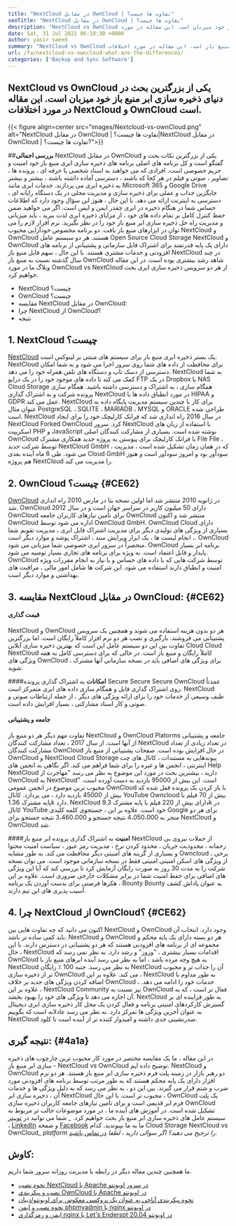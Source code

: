 ```yaml
---
title: "NextCloud در مقابل OwnCloud | تفاوت ها چیست؟" 
seoTitle: "NextCloud در مقابل OwnCloud | تفاوت ها چیست؟" 
description: "NextCloud vs OwnCloud یکی از بزرگترین بحث در دنیای ذخیره سازی ابر منبع باز خود میزبان است. این مقاله در مورد NextCloud و OwnCloud است." 
date: Sat, 31 Jul 2021 06:19:30 +0000
author: yasir saeed
summary: "NextCloud vs OwnCloud یکی از بزرگترین بحث در دنیای فضای ذخیره سازی ابری منبع باز است. این مقاله در مورد اختلافات NextCloud و OwnCloud است." 
url: /fa/nextcloud-vs-owncloud-what-are-the-differences/
categories: ['Backup and Sync Software']
---
```


## NextCloud vs OwnCloud یکی از بزرگترین بحث در دنیای ذخیره سازی ابر منبع باز خود میزبان است. این مقاله در مورد اختلافات NextCloud و OwnCloud است.

{{< figure align=center src="images/Nextcloud-vs-ownCloud.png" alt="NextCloud در مقابل OwnCloud | تفاوت ها چیست؟|NextCloud در مقابل OwnCloud | تفاوت ها چیست؟?">}}


##**بررسی اجمالی**
NextCloud در مقابل OwnCloud یکی از بزرگترین نکات بحث و گفتگو است و کل برنامه های اصلی برنامه های ذخیره سازی ابری منبع باز خود امنیت و حریم خصوصی است. افرادی که می خواهند به اسناد شخصی یا حرفه ای ، پرونده ها ، تصاویر ، صوتی و فیلم در هر کجا که باشند ، دسترسی آماده داشته باشند ، بیشتر و بیشتر به ذخیره ابری می پردازند. خدمات ابری مانند Microsoft 365 و Google Drive جایگزین جذاب و عملی برای ذخیره سازی و مدیریت محلی در یک دستگاه رایانه ای ، دسترسی به اینترنت ارائه می دهد. با این حال ، هنوز این سؤال وجود دارد که اطلاعات حساس شما در هنگام ذخیره در ابری چقدر ایمن و ایمن است.
اگر می خواهید ضمن حفظ کنترل کامل بر تمام داده های خود ، از مزایای ذخیره ابری لذت ببرید ، باید میزبانی و مدیریت راه حل ذخیره سازی ابر منبع باز خود را در نظر بگیرید. نرم افزار لازم را می توان در ابزارهای منبع باز یافت. دو برنامه مخصوص خودآزایی محبوب NextCloud و OwnCloud هستند. هر دو سیستم عامل Open Source Cloud Storage NextCloud و OwnCloud دارای یک پایه قدرتمند برای اشتراک فایل سازمانی و پشتیبانی از برنامه های افزودنی و خدمات مشتری هستند. با این حال ، سهم فایل منبع باز NextCloud در چند سال گذشته نسبت به منبع باز OwnCloud شاهد رشد بیشتری بوده است. در این مقاله وبلاگ ما در مورد OwnCloud vs NextCloud از هر دو سرویس ذخیره سازی ابری بحث خواهیم کرد.
  * NextCloud چیست؟
  * OwnCloud چیست؟
  * مقایسه NextCloud در مقابل OwnCloud:
  * چرا NextCloud از OwnCloud؟
  * نتیجه

## 1. NextCloud چیست؟
[NextCloud][1] یک بستر ذخیره ابری منبع باز برای سیستم های مبتنی بر لینوکس است. NextCloud برای محافظت از داده های شما روی سرور اجرا می شود و به شما امکان دسترسی از دسک تاپ و دستگاه های تلفن همراه خود را می دهد. NextCloud به شما کمک می کند تا داده های موجود خود را در یک درایو FTP در یک Dropbox یا NAS Cloud Storage همگام سازی ، به اشتراک و دسترسی داشته باشید. همگام سازی پرونده شرکت و به اشتراک گذاری NextCloud در مورد انطباق داده ها با HIPAA و GDPR عمل می کند. NextCloud برای کار با چندین سیستم مدیریت پایگاه داده به عنوان مثال PostgreSQL ، SQLITE ، MARIADB ، MYSQL و ORACLE طراحی شده است.
NextCloud در سال 2016 راه اندازی شد که فرانک کارلیچک خود را برای ایجاد NextCloud Forked OwnCloud کرد. سرور NextCloud با استفاده از زبان های اسکریپت PHP و JavaScript نوشته شده است. بسیاری از مشارکت کنندگان اصلی OwnCloud با فرانک کارلیچک برای پیوستن به پروژه جدید همکاری مشترک File File ، توسط شرکت جدید NextCloud GmbH ، که در همان زمان تشکیل شده است ، مدیریت می شود. طی 6 ماه آینده بعدی Cloud GmbH سودآور بود و امروز سودآور است و هنوز هم پروژه NextCloud را مدیریت می کند.

## 2. OwnCloud چیست؟   {#CE62}
[OwnCloud][2] در ژانویه 2010 منتشر شد اما اولین نسخه بتا در مارس 2010 راه اندازی شد. OwnCloud دارای 50 میلیون کاربر در سراسر جهان است و در سال 2012 OwnCloud برای تأمین نیازهای کاربران جامعه OwnCloud منتشر شد و اکنون OwnCloud اداره می شود توسط OwnCloud GmbH. OwnCloud Cloud دارای بسیاری از ویژگی های تولیدی دیگر برای مدیریت اشتراک فایل ابری ، مدیریت تقویم شما ، انجام لیست ها ، یک ابزار ویرایش سند ، اشتراک پوشه و موارد دیگر است. OwnCloud منحصراً در سرور ابری خصوصی شما میزبانی می شود.
OwnCloud برنامه ابر بسیار پایدار و قابل اعتماد است. به ویژه برای برنامه های تجاری بسیار توصیه می شود. OwnCloud توسط شرکت هایی که با داده های حساس و یا نیاز به انجام مقررات ویژه امنیت و انطباق دارند استفاده می شود. این شرکت ها شامل امور مالی ، مراقبت های بهداشتی و موارد دیگر است.

## 3. مقایسه NextCloud در مقابل OwnCloud:   {#CE62}

####  **قیمت گذاری** 
NextCloud و OwnCloud هر دو بدون هزینه استفاده می شوند و همچنین یک سرویس پشتیبانی می فروشند. بارگیری و نصب هر دو نرم افزار کاملاً رایگان است. اما بزرگترین تفاوت بین این دو سیستم عامل این است که بهترین ذخیره سازی آنلاین Cloud Cloud NextCloud کاملاً رایگان و منبع باز است. در حالی که برای دسترسی کامل به همه ویژگی های OwnCloud ، برای ویژگی های اضافی باید در نسخه سازمانی آنها مشترک شوید.

####**امکانات**
به اشتراک گذاری پرونده Secure Secure Secure OwnCloud عمدتاً روی اشتراک گذاری فایل و همگام سازی داده های ابری متمرکز است. NextCloud طیف وسیعی از خدمات خود را برای ارائه ویژگی های دیگر ، از جمله ارتباطات صوتی و صوتی و کار اسناد مشارکتی ، بسیار افزایش داده است.

####  **جامعه**  و پشتیبانی
تفاوت مهم دیگر هر دو منبع باز NextCloud و OwnCloud Platorms جامعه و پشتیبانی از آنها است. از سال 2017 ، تعداد مشارکت کنندگان NextCloud در تعداد زیادی از تعداد مشارکت کنندگان OwnCloud در حال افزایش بوده است. صفحات پشتیبانی از منبع باز OwnCloud و NextCloud Cloud Storage پیوندهایی به مستندات ، کانال های چت اینترنتی ، انجمن ها و غیره را برای شما فراهم می کند.
اگر نگاهی به انجمن های Help NextCloud دارید ، بیشترین بحث در مورد این موضوع به نظر می رسد "مهاجرت از OwnCloud به NextCloud" است. این بیش از 95000 بازدید به دست آورده است. محبوب ترین موضوع در انجمن عمومی OwnCloud با باز کردن یک پرونده قفل شده که بیش از 45000 بازدید دارد ، می پردازد. کانال YouTube Owncloud بیش از 70 فیلم با پایه مشترک 1.36k دارد. NextCloud دارای بیش از 220 فیلم با پایه مشترک 9.3k در کانال YouTube خود است. علاوه بر این ، جستجوی کلمه کلیدی Google برای هر دو منجر به 4،050،000 نتیجه جستجو و 3،460،000 نتیجه جستجو برای NextCloud و OwnCloud شد.

####**امنیت**
به اشتراک گذاری پرونده ابر منبع باز NextCloud از حملات نیروی بی رحمانه ، محدودیت جریان ، محدود کردن نرخ ، مدیریت رمز عبور ، سیاست امنیت محتوا و بسیاری از گزینه های امنیتی دیگر محافظت می کند. به طور مشابه Owncloud ، برخی از ویژگی های اسکن امنیتی امنیتی فقط در نسخه سازمانی موجود است. می توان نسخه شرکت را به مدت 30 روز به صورت رایگان آزمایش کرد تا بررسی کند که آیا این ویژگی های اضافی برای حفظ امنیت شما در برابر مشکلات خارجی ضروری است.
علاوه بر این ، هکرها فرصتی برای بدست آوردن یک برنامه Bounty Bounty به عنوان پاداش کشف آسیب پذیری های این تیم دارند.

## 4. چرا NextCloud از OwnCloud؟   {#CE62}
اکنون می دانید که چه تفاوت هایی بین NextCloud و OwnCloud وجود دارد. انتخاب آن باید کمی ساده تر باشد. NextCloud و OwnCloud هر دو بسته دارای یک پایه محکم و مجموعه ای از برنامه های افزودنی هستند که هر دو پشتیبانی در دسترس دارند. با این حال ، NextCloud اقدامات بسیار بیشتری ، "وزوز" و رشد دارد. به نظر نمی رسد که OwnCloud به هیچ وجه مرده باشد ، اما به نظر می رسد آینده ابرهای منبع باز با NextCloud به نظر می رسد.
جنبه 100 ٪ رایگان NextCloud آن را جذاب تر و محبوب تر از ذخیره سازی OwnCloud می کند. علاوه بر این ، NextCloud به طور مداوم با اضافه کردن ویژگی های جدید بر خلاف OwnCloud ، خدمات خود را ادامه می دهد. علاوه بر این ، NextCloud Community نیز نسبت به OwnCloud فعال تر است ، که به آن اجازه می دهد تا ویژگی های خود را بهبود بخشد. NextCloud به طور فزاینده ای بر گسترش کارکردهای امنیتی برنامه و فعال کردن یک محل کار ذخیره سازی ابری دیجیتال به عنوان آخرین ویژگی ها تمرکز دارد. به نظر می رسد عادلانه است که بگوییم NextCloud صدرنشینی جدی داشته و امیدوار کننده تر از آینده است تا کلود.

## نتیجه گیری:   {#4a1a}
در این مقاله ، ما یک مقایسه مختصر در مورد کار محبوب ترین چارچوب های ذخیره سازی ابر منبع باز - NextCloud vs OwnCloud توضیح داده ایم. NextCloud و OwnCloud دو رهبر بازار در زمینه پلت فرم ذخیره سازی ابر منبع باز هستند. هر دو نرم افزار دارای یک پایه محکم هستند که به طور مرتب توسط برنامه های افزودنی مورد ضرب و شتم قرار می گیرند. بین این دو ، به نظر می رسد که به دلیل ویژگی ها و خدمات آن ، ذخیره سازی ابر NextCloud محبوب تر است. با این حال ، OwnCloud یک پلت فرم ابر قدیمی است و برای تأمین نیازهای جامعه کاربران ذخیره سازی OwnCloud تشکیل شده است. در آموزش های آینده ما ، در مورد موضوعات جالب تر مربوط به سیستم عامل های ذخیره سازی ابر منبع باز بحث خواهیم کرد.
_ شما می توانید در [توییتر][3] ، [LinkedIn][4] و صفحه [Facebook][5] ما به ما بپیوندید. کدام Cloud Storage NextCloud vs OwnCloud_ _platform را ترجیح می دهید؟ اگر سوالی دارید ، لطفا_ [در تماس باشید][6].

## کاوش:
ما همچنین چندین مقاله دیگر در رابطه با مدیریت روزانه سرور شما داریم.
  * [نحوه نصب NextCloud با Apache در سرور اوبونتو][7]
  * [نصب و پیکربندی OwnCloud با Apache در اوبونتو][8]
  * [نحوه پیکربندی آپاچی به عنوان یک پروکسی معکوس برای اوبونتو/دبیان][9]
  * [نحوه نصب و ایمن phpmyadmin با nginx در اوبونتو][10]
  * [ایمن و رمزگذاری nginx با Let's Enderspt در اوبونتو 20.04][11]

  
[1]: https://products.containerize.com/backup-and-sync/nextcloud/
[2]: https://products.containerize.com/backup-and-sync/owncloud/
[3]: https://twitter.com/containerize_co
[4]: https://www.linkedin.com/company/containerize/
[5]: http://facebook.com/containerize
[6]: mailto:yasir.saeed@aspose.com
[7]: https://blog.containerize.com/backup-and-sync-software/how-to-install-nextcloud-with-apache-on-ubuntu-server/
[8]: https://blog.containerize.com/backup-and-sync-software/how-to-install-and-configure-owncloud-with-apache-on-ubuntu/
[9]: https://blog.containerize.com/web-server-solution-stack/how-to-configure-apache-as-a-reverse-proxy-for-ubuntudebian/
[10]: https://blog.containerize.com/web-server-solution-stack/how-to-install-and-secure-phpmyadmin-with-nginx-on-ubuntu/
[11]: https://blog.containerize.com/web-server-solution-stack/how-to-secure-nginx-with-letsencrypt-on-ubuntu-20-04/

